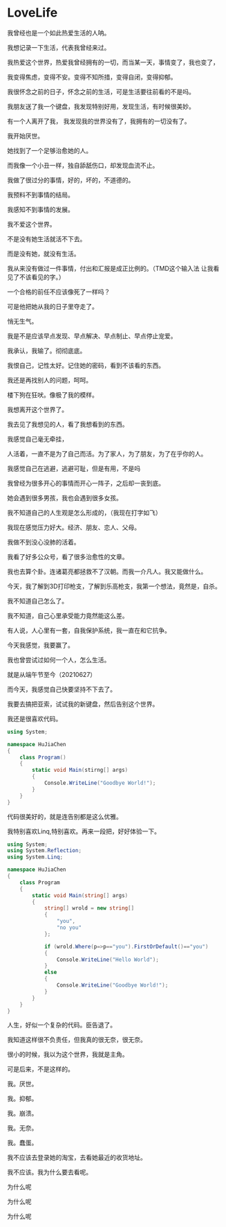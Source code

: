 # LoveLife
我曾经也是一个如此热爱生活的人呐。

我想记录一下生活，代表我曾经来过。

我热爱这个世界，热爱我曾经拥有的一切，而当某一天，事情变了，我也变了，

我变得焦虑，变得不安。变得不知所措，变得自闭，变得抑郁。

我很怀念之前的日子，怀念之前的生活，可是生活要往前看的不是吗。

我朋友送了我一个键盘，我发现特别好用，发现生活，有时候很美妙。

有一个人离开了我， 我发现我的世界没有了，我拥有的一切没有了。

我开始厌世。

她找到了一个足够治愈她的人。

而我像一个小丑一样，独自舔舐伤口，却发现血流不止。

我做了很过分的事情，好的，坏的，不道德的。

我预料不到事情的结局。

我感知不到事情的发展。

我不爱这个世界。

不是没有她生活就活不下去。

而是没有她，就没有生活。

我从来没有做过一件事情，付出和汇报是成正比例的。（TMD这个输入法 让我看见了不该看见的字。）

一个合格的前任不应该像死了一样吗？

可是他把她从我的日子里夺走了。

悄无生气。

我是不是应该早点发现、早点解决、早点制止、早点停止宠爱。

我承认，我输了。彻彻底底。

我恨自己，记性太好。记住她的密码，看到不该看的东西。

我还是再找别人的问题，呵呵。

楼下狗在狂吠。像极了我的模样。

我想离开这个世界了。

我去见了我想见的人，看了我想看到的东西。

我感觉自己毫无牵挂，

人活着，一直不是为了自己而活。为了家人，为了朋友，为了在乎你的人。

我感觉自己在逃避，逃避可耻，但是有用，不是吗

我曾经为很多开心的事情而开心一阵子，之后却一丧到底。

她会遇到很多男孩，我也会遇到很多女孩。

我不知道自己的人生观是怎么形成的，（我现在打字如飞）

我现在感觉压力好大。经济、朋友、恋人、父母。

我做不到没心没肺的活着。

我看了好多公众号，看了很多治愈性的文章。

我也去算个卦。连诸葛亮都拯救不了汉朝。而我一介凡人。我又能做什么。

今天，我了解到3D打印枪支，了解到乐高枪支，我第一个想法，竟然是，自杀。

我不知道自己怎么了。

我不知道，自己心里承受能力竟然能这么差。

有人说，人心里有一套，自我保护系统，我一直在和它抗争。

今天我感觉，我要赢了。

我也曾尝试过如何一个人，怎么生活。

就是从端午节至今（20210627）

而今天，我感觉自己快要坚持不下去了。

我要去搞把亚索，试试我的新键盘，然后告别这个世界。

我还是很喜欢代码。

```c#
using System;

namespace HuJiaChen
{
    class Program()
    {
        static void Main(stirng[] args)
        {
            Console.WriteLine("Goodbye World!");
        }
    }
}
```

代码很美好的，就是连告别都是这么优雅。

我特别喜欢Linq,特别喜欢。再来一段把，好好体验一下。

```c#
using System;
using System.Reflection;
using System.Linq;

namespace HuJiaChen
{
    class Program
    {
        static void Main(string[] args)
        {
            string[] wrold = new string[] 
            {
                "you",
                "no you"
            };

            if (wrold.Where(p=>p=="you").FirstOrDefault()=="you")
            {
                Console.WriteLine("Hello World");
            }
            else
            {
                Console.WriteLine("Goodbye World!");
            }
        }
    }
}

```



人生，好似一个复杂的代码。臣告退了。

我知道这样很不负责任，但我真的很无奈，很无奈。

很小的时候，我以为这个世界，我就是主角。

可是后来，不是这样的。

我。厌世。

我。抑郁。

我。崩溃。

我。无奈。

我。蠢蛋。

我不应该去登录她的淘宝，去看她最近的收货地址。

我不应该。我为什么要去看呢。

为什么呢

为什么呢

为什么呢

